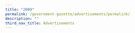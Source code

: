 ```yaml
---
title: "2009"
permalink: /government-gazette/advertisements/permalink/
description: ""
third_nav_title: Advertisements
---
```

